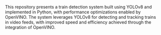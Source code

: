This repository presents a train detection system built using YOLOv8 and implemented in Python, with performance optimizations enabled by OpenVINO. The system leverages YOLOv8 for detecting and tracking trains in video feeds, with improved speed and efficiency achieved through the integration of OpenVINO.

